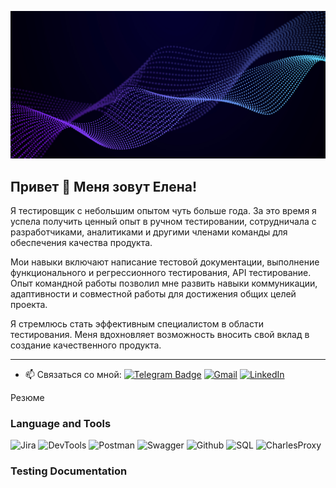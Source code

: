 ![Header](https://github.com/ElenaKukhto/ElenaKukhto/blob/main/assets/%E2%80%94Pngtree%E2%80%94abstract%20waving%20particle%20technology%20background_1233165.jpg)

## Привет 👋 Меня зовут Елена!

Я тестировщик с небольшим опытом чуть больше года. 
За это время я успела получить ценный опыт в ручном тестировании, сотрудничала с разработчиками, аналитиками и другими членами команды для обеспечения качества продукта. 

Мои навыки включают написание тестовой документации, выполнение функционального и регрессионного тестирования, API тестирование. Опыт командной работы позволил мне развить навыки коммуникации, адаптивности и совместной работы для достижения общих целей проекта.

Я стремлюсь стать эффективным специалистом в области тестирования. Меня вдохновляет возможность вносить свой вклад в создание качественного продукта.

---

- :mailbox: Связаться со мной:
[![Telegram Badge](https://img.shields.io/badge/-@keo04-blue?style=flat&logo=telegram&logoColor=wthite)](https://t.me/keo04)  [![Gmail](https://img.shields.io/badge/-Gmail-yellow?style=flat&logo=gmail&logoColor=red)](https://kukhto70@gmail.com) [![LinkedIn](https://img.shields.io/badge/-LinkedIn-grey?style=flat&logo=linkedin&logoColor=white)](https://www.linkedin.com/in/keo04/) 

Резюме

### Language and Tools
![Jira](https://img.shields.io/badge/-Jira-201756?style=for-the-badge&logo=jira&logoColor=136be1) ![DevTools](https://img.shields.io/badge/-DevTools-201756?style=for-the-badge&logo=googlechrome&logoColor=0AC800) ![Postman](https://img.shields.io/badge/-Postman-201756?style=for-the-badge&logo=postman&logoColor=f76935) ![Swagger](https://img.shields.io/badge/-Swagger-201756?style=for-the-badge&logo=swagger&logoColor=7ede2b) ![Github](https://img.shields.io/badge/-Github-201756?style=for-the-badge&logo=github&logoColor=8cc4d7) ![SQL](https://img.shields.io/badge/-MySQL-201756?style=for-the-badge&logo=mysql&logoColor=00618a) ![CharlesProxy](https://img.shields.io/badge/-CharlesProxy-201756?style=for-the-badge&logo=charlesproxy&logoColor=8cc4d7)

### Testing Documentation 

